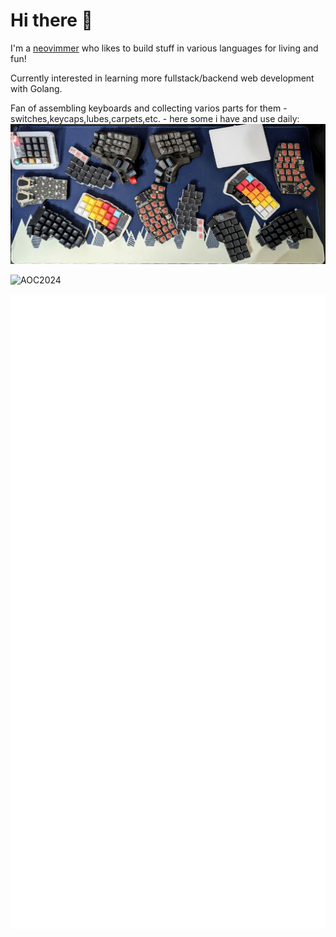 # Hi there 👋

I'm a [neovimmer](https://neovim.io/) who likes to build stuff in various languages for living and fun!

Currently interested in learning more fullstack/backend web development with Golang.

Fan of assembling keyboards and collecting varios parts for them - switches,keycaps,lubes,carpets,etc. - here some i have and use daily:
![keyboards](https://github.com/alex-popov-tech/alex-popov-tech/blob/master/keyboards.jpg)

![AOC2024](https://media3.giphy.com/media/v1.Y2lkPTc5MGI3NjExczZ2M3NyYzVkbjZ1YTNxM2x4ZjduOWM5bXMycTR3cnRocndoMDdkbyZlcD12MV9pbnRlcm5hbF9naWZfYnlfaWQmY3Q9Zw/vuRAkD07xBUGKI0rcg/giphy.gif)

![Metrics](./github-metrics.svg)

